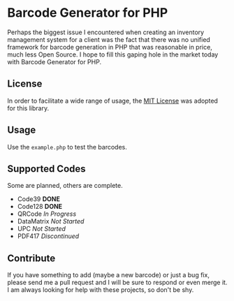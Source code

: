 Barcode Generator for PHP
=========================

Perhaps the biggest issue I encountered when creating an inventory management
system for a client was the fact that there was no unified framework for
barcode generation in PHP that was reasonable in price, much less Open Source.
I hope to fill this gaping hole in the market today with Barcode Generator for
PHP.

License
-------

In order to facilitate a wide range of usage, the [MIT License](http://www.opensource.org/licenses/MIT) was adopted for
this library.

Usage
-----

Use the ```example.php``` to test the barcodes.

Supported Codes
---------------

Some are planned, others are complete.

* Code39 **DONE**
* Code128 **DONE**
* QRCode *In Progress*
* DataMatrix *Not Started*
* UPC *Not Started*
* PDF417 *Discontinued*

Contribute
----------

If you have something to add (maybe a new barcode) or just a bug fix, please
send me a pull request and I will be sure to respond or even merge it. I am
always looking for help with these projects, so don't be shy.
